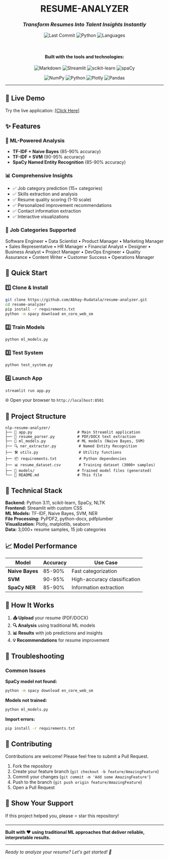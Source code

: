 <div align="center">
  <h1 align="center">RESUME-ANALYZER</h1>
  <h3><em>Transform Resumes Into Talent Insights Instantly</em></h3>
  
  ![Last Commit](https://img.shields.io/github/last-commit/your-username/resume-analyzer?label=last%20commit&color=blue)
  ![Python](https://img.shields.io/badge/python-100.0%25-blue)
  ![Languages](https://img.shields.io/badge/languages-1-green)
  
  <br>
  
  <h4><strong>Built with the tools and technologies:</strong></h4>
  
  ![Markdown](https://img.shields.io/badge/markdown-%23000000.svg?style=for-the-badge&logo=markdown&logoColor=white)
  ![Streamlit](https://img.shields.io/badge/Streamlit-%23FE4B4B.svg?style=for-the-badge&logo=streamlit&logoColor=white)
  ![scikit-learn](https://img.shields.io/badge/scikit--learn-%23F7931E.svg?style=for-the-badge&logo=scikit-learn&logoColor=white)
  ![spaCy](https://img.shields.io/badge/spaCy-%23046A38.svg?style=for-the-badge&logo=spacy&logoColor=white)
  
  ![NumPy](https://img.shields.io/badge/numpy-%23013243.svg?style=for-the-badge&logo=numpy&logoColor=white)
  ![Python](https://img.shields.io/badge/python-3670A0?style=for-the-badge&logo=python&logoColor=ffdd54)
  ![Plotly](https://img.shields.io/badge/Plotly-%233F4F75.svg?style=for-the-badge&logo=plotly&logoColor=white)
  ![Pandas](https://img.shields.io/badge/pandas-%23150458.svg?style=for-the-badge&logo=pandas&logoColor=white)
</div>

---

## 🚀 Live Demo

Try the live application: [[Click Here](https://arskye-resume-analyzer.streamlit.app/)]

## ✨ Features

### 🤖 **ML-Powered Analysis**
- **TF-IDF + Naive Bayes** (85-90% accuracy)
- **TF-IDF + SVM** (90-95% accuracy) 
- **SpaCy Named Entity Recognition** (85-90% accuracy)

### 📊 **Comprehensive Insights**
- ✅ Job category prediction (15+ categories)
- ✅ Skills extraction and analysis
- ✅ Resume quality scoring (1-10 scale)
- ✅ Personalized improvement recommendations
- ✅ Contact information extraction
- ✅ Interactive visualizations

### 🎯 **Job Categories Supported**
Software Engineer • Data Scientist • Product Manager • Marketing Manager • Sales Representative • HR Manager • Financial Analyst • Designer • Business Analyst • Project Manager • DevOps Engineer • Quality Assurance • Content Writer • Customer Success • Operations Manager

## 🏁 Quick Start

### 1️⃣ **Clone & Install**
```bash
git clone https://github.com/Abhay-Rudatala/resume-analyzer.git
cd resume-analyzer
pip install -r requirements.txt
python -m spacy download en_core_web_sm
```

### 2️⃣ **Train Models**
```bash
python ml_models.py
```

### 3️⃣ **Test System**
```bash
python test_system.py
```

### 4️⃣ **Launch App**
```bash
streamlit run app.py
```

🌐 Open your browser to `http://localhost:8501`

## 📁 Project Structure

```
nlp-resume-analyzer/
├── 🎨 app.py                    # Main Streamlit application
├── 📄 resume_parser.py          # PDF/DOCX text extraction
├── 🤖 ml_models.py              # ML models (Naive Bayes, SVM)
├── 🔍 ner_extractor.py          # Named Entity Recognition
├── 🛠️ utils.py                  # Utility functions
├── 📦 requirements.txt          # Python dependencies
├── 📊 resume_dataset.csv        # Training dataset (3000+ samples)
├── 📁 models/                   # Trained model files (generated)
└── 📖 README.md                 # This file
```

## 🔧 Technical Stack

**Backend:** Python 3.11, scikit-learn, SpaCy, NLTK  
**Frontend:** Streamlit with custom CSS  
**ML Models:** TF-IDF, Naive Bayes, SVM, NER  
**File Processing:** PyPDF2, python-docx, pdfplumber  
**Visualization:** Plotly, matplotlib, seaborn  
**Data:** 3,000+ resume samples, 15 job categories  

## 📈 Model Performance

| Model | Accuracy | Use Case |
|-------|----------|----------|
| **Naive Bayes** | 85-90% | Fast categorization |
| **SVM** | 90-95% | High-accuracy classification |
| **SpaCy NER** | 85-90% | Information extraction |

## 🎯 How It Works

1. **📤 Upload** your resume (PDF/DOCX)
2. **🔍 Analysis** using traditional ML models
3. **📊 Results** with job predictions and insights
4. **💡 Recommendations** for resume improvement

## 🐛 Troubleshooting

### Common Issues

**SpaCy model not found:**
```bash
python -m spacy download en_core_web_sm
```

**Models not trained:**
```bash
python ml_models.py
```

**Import errors:**
```bash
pip install -r requirements.txt
```

## 🤝 Contributing

Contributions are welcome! Please feel free to submit a Pull Request.

1. Fork the repository
2. Create your feature branch (`git checkout -b feature/AmazingFeature`)
3. Commit your changes (`git commit -m 'Add some AmazingFeature'`)
4. Push to the branch (`git push origin feature/AmazingFeature`)
5. Open a Pull Request

## 🌟 Show Your Support

If this project helped you, please ⭐ star this repository!

---

**Built with ❤️ using traditional ML approaches that deliver reliable, interpretable results.**

---

*Ready to analyze your resume? Let's get started! 🚀*
